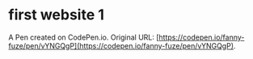 # first website 1

A Pen created on CodePen.io. Original URL: [https://codepen.io/fanny-fuze/pen/vYNGQgP](https://codepen.io/fanny-fuze/pen/vYNGQgP).


